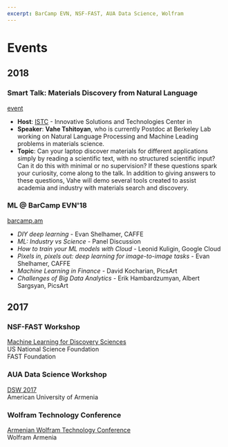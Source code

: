 ```yaml
---
excerpt: BarCamp EVN, NSF-FAST, AUA Data Science, Wolfram
---
```


# Events

## 2018

### Smart Talk: Materials Discovery from Natural Language
[event](https://www.reddit.com/r/MLEVN/comments/8y2yq3/smart_talk_materials_discovery_from_natural/)
- **Host**: [ISTC](http://istc.am/en/) - Innovative Solutions and Technologies Center in 
- **Speaker**: **Vahe Tshitoyan**, who is currently Postdoc at Berkeley Lab working on Natural Language Processing and Machine Leading problems in materials science.
- **Topic**: Can your laptop discover materials for different applications simply by reading a scientific text, with no structured scientific input? Can it do this with minimal or no supervision? If these questions spark your curiosity, come along to the talk. In addition to giving answers to these questions, Vahe will demo several tools created to assist academia and industry with materials search and discovery. 

### ML @ BarCamp EVN'18
[barcamp.am](http://barcamp.am/)
- *DIY deep learning* - Evan Shelhamer, CAFFE
- *ML: Industry vs Science* - Panel Discussion
- *How to train your ML models with Cloud* - Leonid Kuligin, Google Cloud
- *Pixels in, pixels out: deep learning for image-to-image tasks* - Evan Shelhamer, CAFFE
- *Machine Learning in Finance* - David Kocharian, PicsArt
- *Challenges of Big Data Analytics* - Erik Hambardzumyan, Albert Sargsyan, PicsArt

## 2017

### NSF-FAST Workshop
[Machine Learning for Discovery Sciences](https://www.facebook.com/events/111020619535424/)  
US National Science Foundation  
FAST Foundation  

### AUA Data Science Workshop
[DSW 2017](https://dsw2017.aua.am/)  
American University of Armenia  

### Wolfram Technology Conference
[Armenian Wolfram Technology Conference](https://www.wolfram.com/events/technology-conference-am/2017/)  
Wolfram Armenia
